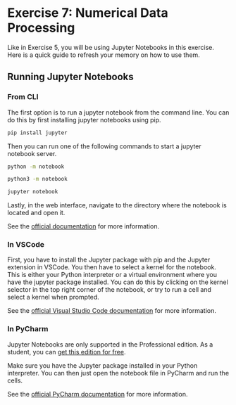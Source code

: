 # Exercise 7: Numerical Data Processing

Like in Exercise 5, you will be using Jupyter Notebooks in this exercise. Here is a quick guide to refresh your memory on how to use them.

## Running Jupyter Notebooks
### From CLI
The first option is to run a jupyter notebook from the command line. You can do this by first installing jupyter notebooks using pip.

```bash
pip install jupyter
```

Then you can run one of the following commands to start a jupyter notebook server.

```bash
python -m notebook
```
```bash
python3 -m notebook
```
```bash
jupyter notebook
```

Lastly, in the web interface, navigate to the directory where the notebook is located and open it.

See the [official documentation](https://jupyter-notebook.readthedocs.io/en/stable/index.html) for more information.

### In VSCode
First, you have to install the Jupyter package with pip and the Jupyter extension in VSCode.
You then have to select a kernel for the notebook. This is either your Python interpreter or a virtual environment where you have the jupyter package installed. You can do this by clicking on the kernel selector in the top right corner of the notebook, or try to run a cell and select a kernel when prompted.

See the [official Visual Studio Code documentation](https://code.visualstudio.com/docs/datascience/jupyter-notebooks) for more information.

### In PyCharm
Jupyter Notebooks are only supported in the Professional edition. As a student, you can [get this edition for free](https://www.jetbrains.com/community/education/#students).

Make sure you have the Jupyter package installed in your Python interpreter. You can then just open the notebook file in PyCharm and run the cells.

See the [official PyCharm documentation](https://www.jetbrains.com/help/pycharm/ipython-notebook-support.html) for more information.